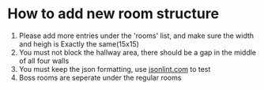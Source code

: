 # How to add new room structure

1. Please add more entries under the 'rooms' list, and make sure the width and heigh is Exactly the same(15x15)
2. You must not block the hallway area, there should be a gap in the middle of all four walls
3. You must keep the json formatting, use [jsonlint.com](https://jsonlint.com) to test
4. Boss rooms are seperate under the regular rooms
